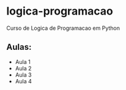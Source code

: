 # logica-programacao
 Curso de Logica de Programacao em Python


## Aulas:
 - Aula 1
 - Aula 2
 - Aula 3
 - Aula 4
